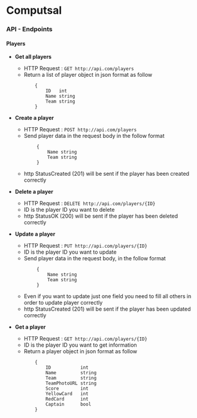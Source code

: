# Computsal

### API - Endpoints

#### **Players**

- **Get all players**
    * HTTP Request : ```GET http://api.com/players```
    * Return a list of player object in json format as follow
        ``` 
            {
                ID   int    
	            Name string 
	            Team string
            }
        ```

- **Create a player**
    * HTTP Request : ```POST http://api.com/players```
    * Send player data in the request body in the follow format 
    ``` 
            {  
	            Name string 
	            Team string
            }
    ```
    * http StatusCreated (201) will be sent if the player has been created correctly
    
- **Delete a player**
    * HTTP Request : ```DELETE http://api.com/players/{ID}```
    * ID is the player ID you want to delete
    * http StatusOK (200) will be sent if the player has been deleted correctly

- **Update a player**
    * HTTP Request : ```PUT http://api.com/players/{ID}```
    * ID is the player ID you want to update
    * Send player data in the request body, in the follow format
    ``` 
            {  
	            Name string 
	            Team string
            }
    ```
    * Even if you want to update just one field you need to fill all others in order to update player correctly
    * http StatusCreated (201) will be sent if the player has been updated correctly

- **Get a player**
    * HTTP Request : ```GET http://api.com/players/{ID}```
    * ID is the player ID you want to get information
    * Return a player object in json format as follow
        ``` 
            {
                ID           int
                Name         string
                Team         string
                TeamPhotoURL string
                Score        int
                YellowCard   int
                RedCard      int
                Captain      bool
            }
        ```


